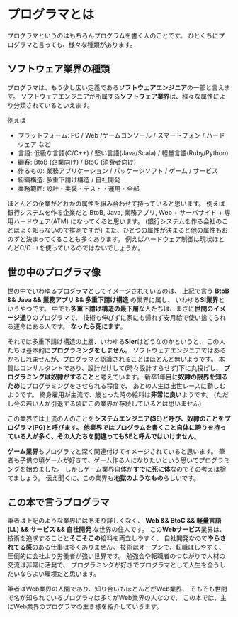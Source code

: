 # プログラマとは

プログラマというのはもちろんプログラムを書く人のことです。
ひとくちにプログラマと言っても、様々な種類があります。


## ソフトウェア業界の種類

プログラマは、もう少し広い定義である**ソフトウェアエンジニア**の一部と言えます。
ソフトウェアエンジニアが所属する**ソフトウェア業界**は、様々な属性により分類されているといえます。

例えば

- プラットフォーム: PC / Web /ゲームコンソール / スマートフォン / ハードウェア など
- 言語: 低級な言語(C/C++) / 堅い言語(Java/Scala) / 軽量言語(Ruby/Python)
- 顧客: BtoB (企業向け) / BtoC (消費者向け)
- 作るもの: 業務アプリケーション / パッケージソフト / ゲーム / サービス
- 組織構造: 多重下請け構造 / 自社開発
- 業務範囲: 設計・実装・テスト・運用・全部

ほとんどの企業がどれかの属性を組み合わせて持っていると思います。
例えば銀行システムを作る企業だと BtoB, Java, 業務アプリ, Web + サーバサイド + 専用ハードウェア(ATM) になってくると思います。
(銀行システムを作る会社のことはよく知らないので推測ですが)
また、ひとつの属性が決まると他の属性もおのずと決まってくることも多くあります。
例えばハードウェア制御は現状ほとんどC/C++を使っているのではないでしょうか。

## 世の中のプログラマ像

世の中でいわゆるプログラマとしてイメージされているのは、
上記で言う **BtoB && Java && 業務アプリ && 多重下請け構造** の業界に属し、
いわゆる**SI業界**というやつです。
中でも**多重下請け構造の最下層**な人たちは、まさに**世間のイメージ通り**のプログラマで、
技術も伸びずに家にも帰れず安月給で使い捨てられる運命にある人です。
**なったら死にます**。

それでは多重下請け構造の上層、いわゆる**SIer**はどうなのかというと、
この人たちは基本的に**プログラミングをしません**。
ソフトウェアエンジニアではあるかもしれませんが、プログラマと認識されることはほとんど無いようです。
本質はコンサルタントであり、設計だけして(時々設計すらせず)下に丸投げし、
**プログラミングは奴隷がすること**と考えています。
新卒1年目に**奴隷の限界を知るために**プログラミングをさせられる程度で、
あとの人生は出世レースに勤しむようです。
終身雇用が主流で、歳とった時の給料は**非常に良い**ようです。
(ただし今の若い人が引退する頃にこの業界が存続しているとは思いません)

この業界では上流の人のことを**システムエンジニア(SE)**と呼び、奴隷のことを**プログラマ(PG)**と呼びます。
他業界ではプログラムを書くこと自体に誇りを持っている人が多く、その人たちを**間違ってもSEと呼んではいけません**。

**ゲーム業界**もプログラマと深く関連付けてイメージされていると思います。
筆者も子供の頃ゲームが好きで、ゲーム作る人になりたいという思いでプログラミングを始めました。
しかしゲーム業界自体が**すでに死に体**なのでその考えは捨てましょう。
伝え聞くに、この業界も**地獄のようなもの**らしいです。

## この本で言うプログラマ

筆者は上記のような業界にはあまり詳しくなく、
**Web && BtoC && 軽量言語(LL) && サービス && 自社開発** な世界の住人です。
この**Webサービス**業界は、技術を追求することと**そこそこの**給料を両立しやすく、
自社開発なので**やらされてる感**のある仕事は多くありません。
技術はオープンで、転職はしやすく、圧倒的に会社より労働者が強い世界です。
勉強会や転職者のつながりで人材の交流は非常に活発で、
プログラミングが好きでプログラマとして人生を全うしたいならよい環境だと思います。

筆者はWeb業界の人間であり、知り合いもほとんどがWeb業界、
そもそも世間で名が知られているプログラマは多くがWeb業界の人なので、
この本では、主にWeb業界のプログラマの生き様を紹介していきます。
